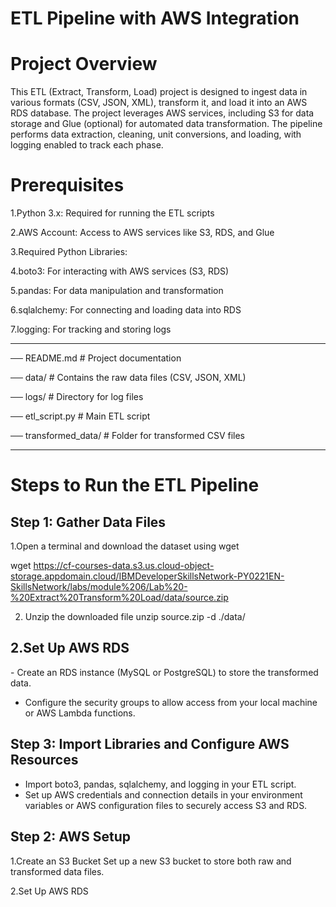 # ETL Pipeline with AWS Integration

# Project Overview
This ETL (Extract, Transform, Load) project is designed to ingest data in various formats (CSV, JSON, XML), transform it, and load it into an AWS RDS database. The project leverages AWS services, including S3 for data storage and Glue (optional) for automated data transformation. The pipeline performs data extraction, cleaning, unit conversions, and loading, with logging enabled to track each phase.

# Prerequisites
1.Python 3.x: Required for running the ETL scripts

2.AWS Account: Access to AWS services like S3, RDS, and Glue

3.Required Python Libraries:

4.boto3: For interacting with AWS services (S3, RDS)

5.pandas: For data manipulation and transformation

6.sqlalchemy: For connecting and loading data into RDS

7.logging: For tracking and storing logs


---------------------------------------------------------------------------

── README.md                  # Project documentation

── data/                      # Contains the raw data files (CSV, JSON, XML)

── logs/                      # Directory for log files

── etl_script.py              # Main ETL script

── transformed_data/          # Folder for transformed CSV files

---------------------------------------------------------------------------

# Steps to Run the ETL Pipeline

<h2> Step 1: Gather Data Files </h2>
1.Open a terminal and download the dataset using wget

wget https://cf-courses-data.s3.us.cloud-object-storage.appdomain.cloud/IBMDeveloperSkillsNetwork-PY0221EN-SkillsNetwork/labs/module%206/Lab%20-%20Extract%20Transform%20Load/data/source.zip


2. Unzip the downloaded file
unzip source.zip -d ./data/

<h2>2.Set Up AWS RDS</h2>
- Create an RDS instance (MySQL or PostgreSQL) to store the transformed data.

  - Configure the security groups to allow access from your local machine or AWS Lambda functions.

<h2>Step 3: Import Libraries and Configure AWS Resources</h2>

- Import boto3, pandas, sqlalchemy, and logging in your ETL script.
- Set up AWS credentials and connection details in your environment variables or AWS configuration files to securely access S3 and RDS.












<h2>Step 2: AWS Setup</h2>

1.Create an S3 Bucket
Set up a new S3 bucket  to store both raw and transformed data files.

2.Set Up AWS RDS
